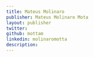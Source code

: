 ```yaml
---
title: Mateus Molinaro
publisher: Mateus Molinaro Mota
layout: publisher
twitter:
github: mottam
linkedin: molinaromotta
description:
---
```

